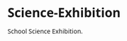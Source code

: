# Science-Exhibition
School Science Exhibition.
<html lang="en">
<head>
    <meta charset="UTF-8">
    <meta name="viewport" content="width=device-width, initial-scale=1.0">
    <title>S.R.E.F's Seth Nandalal Dhoot English Medium School - Science Exhibition 2025-2026</title>
    <link rel="stylesheet" href="https://cdnjs.cloudflare.com/ajax/libs/font-awesome/6.4.0/css/all.min.css">
    <style>
        * {
            margin: 0;
            padding: 0;
            box-sizing: border-box;
            font-family: 'Segoe UI', Tahoma, Geneva, Verdana, sans-serif;
        }

        body {
            background-color: #f5f9fc;
            color: #333;
            line-height: 1.6;
        }

        .container {
            max-width: 1200px;
            margin: 0 auto;
            padding: 0 20px;
        }

        header {
            background: linear-gradient(135deg, #1a5fb4 0%, #3584e4 100%);
            color: white;
            padding: 30px 0;
            text-align: center;
            box-shadow: 0 4px 12px rgba(0, 0, 0, 0.1);
        }

        .logo-container {
            display: flex;
            align-items: center;
            justify-content: center;
            margin-bottom: 15px;
        }

        .logo {
            font-size: 2.5rem;
            margin-right: 15px;
        }

        .school-name {
            font-size: 1.8rem;
            font-weight: 700;
        }

        .exhibition-title {
            font-size: 2.2rem;
            margin: 10px 0;
            text-shadow: 1px 1px 3px rgba(0, 0, 0, 0.2);
        }

        .exhibition-subtitle {
            font-size: 1.2rem;
            opacity: 0.9;
            margin-bottom: 10px;
        }

        .date-badge {
            display: inline-block;
            background: #f15b28;
            padding: 8px 20px;
            border-radius: 30px;
            font-weight: bold;
            margin-top: 10px;
            box-shadow: 0 2px 5px rgba(0, 0, 0, 0.2);
        }

        .intro-section {
            padding: 40px 0;
            text-align: center;
            background-color: white;
            margin: 20px 0;
            border-radius: 10px;
            box-shadow: 0 5px 15px rgba(0, 0, 0, 0.05);
        }

        .intro-section h2 {
            color: #1a5fb4;
            margin-bottom: 20px;
            font-size: 1.8rem;
        }

        .intro-section p {
            max-width: 800px;
            margin: 0 auto 20px;
            font-size: 1.1rem;
        }

        .topics-section {
            padding: 30px 0;
        }

        .section-title {
            text-align: center;
            margin-bottom: 30px;
            color: #1a5fb4;
            font-size: 2rem;
            position: relative;
        }

        .section-title:after {
            content: '';
            display: block;
            width: 80px;
            height: 4px;
            background: #f15b28;
            margin: 10px auto;
            border-radius: 2px;
        }

        .category {
            margin-bottom: 40px;
            background: white;
            border-radius: 10px;
            overflow: hidden;
            box-shadow: 0 5px 15px rgba(0, 0, 0, 0.05);
        }

        .category-header {
            background: #1a5fb4;
            color: white;
            padding: 15px 20px;
            display: flex;
            align-items: center;
        }

        .category-icon {
            font-size: 1.5rem;
            margin-right: 10px;
        }

        .category-title {
            font-size: 1.4rem;
            font-weight: 600;
        }

        .topics-grid {
            display: grid;
            grid-template-columns: repeat(auto-fill, minmax(350px, 1fr));
            gap: 20px;
            padding: 20px;
        }

        .topic-card {
            background: #f8fafc;
            border-radius: 8px;
            padding: 20px;
            transition: transform 0.3s, box-shadow 0.3s;
            border-left: 4px solid #3584e4;
            height: 100%;
            display: flex;
            flex-direction: column;
        }

        .topic-card:hover {
            transform: translateY(-5px);
            box-shadow: 0 8px 15px rgba(0, 0, 0, 0.1);
        }

        .topic-number {
            display: inline-block;
            background: #3584e4;
            color: white;
            width: 30px;
            height: 30px;
            border-radius: 50%;
            text-align: center;
            line-height: 30px;
            font-weight: bold;
            margin-bottom: 10px;
        }

        .topic-name {
            font-size: 1.2rem;
            font-weight: 600;
            margin-bottom: 10px;
            color: #1a5fb4;
        }

        .topic-summary {
            flex-grow: 1;
            color: #555;
        }

        footer {
            background: #1a2b4c;
            color: white;
            padding: 30px 0;
            margin-top: 40px;
        }

        .footer-content {
            display: flex;
            flex-wrap: wrap;
            justify-content: space-between;
        }

        .footer-section {
            flex: 1;
            min-width: 300px;
            margin-bottom: 20px;
        }

        .footer-section h3 {
            font-size: 1.3rem;
            margin-bottom: 15px;
            color: #f15b28;
        }

        .contact-info {
            list-style: none;
        }

        .contact-info li {
            margin-bottom: 10px;
            display: flex;
            align-items: center;
        }

        .contact-info i {
            margin-right: 10px;
            color: #f15b28;
        }

        .copyright {
            text-align: center;
            padding-top: 20px;
            border-top: 1px solid rgba(255, 255, 255, 0.1);
            margin-top: 20px;
        }

        .inspiration-note {
            background: #e6f2ff;
            padding: 15px;
            border-radius: 8px;
            margin-top: 15px;
            border-left: 4px solid #f15b28;
        }

        @media (max-width: 768px) {
            .topics-grid {
                grid-template-columns: 1fr;
            }
            
            .school-name {
                font-size: 1.4rem;
            }
            
            .exhibition-title {
                font-size: 1.8rem;
            }
        }
    </style>
</head>
<body>
    <header>
        <div class="container">
            <div class="logo-container">
                <div class="logo">
                    <i class="fas fa-atom"></i>
                </div>
                <div>
                    <div class="school-name">S.R.E.F's SETH NANDALAL DHOOT ENGLISH MEDIUM SCHOOL</div>
                    <div class="exhibition-title">SCIENCE EXHIBITION 2025-2026</div>
                    <div class="exhibition-subtitle">Exploring the Universe: From Our Planet to Outer Space</div>
                    <div class="date-badge">November 2025</div>
                </div>
            </div>
        </div>
    </header>

    <div class="container">
        <section class="intro-section">
            <h2>Welcome to Our Annual Science Exhibition</h2>
            <p>This year, our students from standards 6 to 9 will showcase innovative projects that connect classroom learning with real-world scientific exploration.</p>
            <p>All projects are designed to align with the Maharashtra State Board syllabus while encouraging creativity and problem-solving skills.</p>
        </section>

        <section class="topics-section">
            <h2 class="section-title">Exhibition Topics</h2>
            
            <!-- Category 1 -->
            <div class="category">
                <div class="category-header">
                    <div class="category-icon"><i class="fas fa-globe-asia"></i></div>
                    <div class="category-title">Our Planet & Environment</div>
                </div>
                <div class="topics-grid">
                    <div class="topic-card">
                        <div class="topic-number">1</div>
                        <div class="topic-name">The Greenhouse Effect in a Jar</div>
                        <div class="topic-summary">Create a small-scale model to demonstrate how greenhouse gases trap heat from a lamp (the Sun) and increase temperature inside a sealed jar compared to a control jar. This visually explains global warming.</div>
                    </div>
                    <div class="topic-card">
                        <div class="topic-number">2</div>
                        <div class="topic-name">Watershed Management and Pollution</div>
                        <div class="topic-summary">Build a model of a watershed using a tray, soil, and clay. Use food coloring as "pollutant" to show how runoff carries pollution into rivers and lakes.</div>
                    </div>
                    <div class="topic-card">
                        <div class="topic-number">3</div>
                        <div class="topic-name">Solar Still for Water Purification</div>
                        <div class="topic-summary">Construct a device using a plastic bowl and cling film to show how sunlight evaporates dirty water, which then condenses as clean water, demonstrating distillation.</div>
                    </div>
                    <div class="topic-card">
                        <div class="topic-number">4</div>
                        <div class="topic-name">Working Model of a Dam & Hydroelectric Power</div>
                        <div class="topic-summary">Build a small dam across a stream in a tray. Use a water wheel connected to a motor to generate voltage, lighting an LED. Demonstrates energy conversion.</div>
                    </div>
                </div>
            </div>
            
            <!-- Category 2 -->
            <div class="category">
                <div class="category-header">
                    <div class="category-icon"><i class="fas fa-rocket"></i></div>
                    <div class="category-title">Space & Astronomy</div>
                </div>
                <div class="topics-grid">
                    <div class="topic-card">
                        <div class="topic-number">5</div>
                        <div class="topic-name">Phases of the Moon Model</div>
                        <div class="topic-summary">Create a physical model using a white ball (Moon) and a light bulb (Sun) to show and explain the different phases of the moon.</div>
                    </div>
                    <div class="topic-card">
                        <div class="topic-number">6</div>
                        <div class="topic-name">Solar System Orrery</div>
                        <div class="topic-summary">Build a mechanical model of the solar system using different sized balls for planets, demonstrating the relative orbits around the Sun.</div>
                    </div>
                    <div class="topic-card">
                        <div class="topic-number">7</div>
                        <div class="topic-name">Designing a Mars Lander</div>
                        <div class="topic-summary">Build a lander using straws, cups, and balloons that can protect a raw egg ("astronaut") when dropped. Teaches principles of impact and engineering.</div>
                    </div>
                    <div class="topic-card">
                        <div class="topic-number">8</div>
                        <div class="topic-name">Sundial and the Earth's Rotation</div>
                        <div class="topic-summary">Construct a functional sundial using cardboard to show local time based on the shadow cast by the sun. Demonstrates Earth's rotation.</div>
                    </div>
                </div>
            </div>
            
            <!-- Category 3 -->
            <div class="category">
                <div class="category-header">
                    <div class="category-icon"><i class="fas fa-robot"></i></div>
                    <div class="category-title">Technology & Robotics</div>
                </div>
                <div class="topics-grid">
                    <div class="topic-card">
                        <div class="topic-number">9</div>
                        <div class="topic-name">Simple Robotic Arm</div>
                        <div class="topic-summary">Build a robotic arm using cardboard, syringes, and plastic tubes. Using hydraulics, the arm can pick up and move small objects.</div>
                    </div>
                    <div class="topic-card">
                        <div class="topic-number">10</div>
                        <div class="topic-name">Smart Waste Segregator</div>
                        <div class="topic-summary">Create a model that uses a simple tilt mechanism or color sensor to separate different colored objects into bins representing waste types.</div>
                    </div>
                    <div class="topic-card">
                        <div class="topic-number">11</div>
                        <div class="topic-name">Water Level Indicator</div>
                        <div class="topic-summary">Using wires, batteries, and LEDs, create a circuit that lights up sequentially as water level rises in a tank.</div>
                    </div>
                    <div class="topic-card">
                        <div class="topic-number">12</div>
                        <div class="topic-name">Automatic Street Light Controller</div>
                        <div class="topic-summary">Build a circuit using an LDR that automatically turns an LED on when ambient light falls and off during the day, saving energy.</div>
                    </div>
                </div>
            </div>
            
            <!-- Category 4 -->
            <div class="category">
                <div class="category-header">
                    <div class="category-icon"><i class="fas fa-dna"></i></div>
                    <div class="category-title">Biology & Human Health</div>
                </div>
                <div class="topics-grid">
                    <div class="topic-card">
                        <div class="topic-number">13</div>
                        <div class="topic-name">Working Model of the Human Lungs</div>
                        <div class="topic-summary">Use a plastic bottle as the ribcage, balloons as lungs, and a rubber sheet as the diaphragm to demonstrate inhalation and exhalation.</div>
                    </div>
                    <div class="topic-card">
                        <div class="topic-number">14</div>
                        <div class="topic-name">DNA Double Helix Model</div>
                        <div class="topic-summary">Create a 3D model of the DNA structure using colored beads or pipe cleaners to visualize the double helix and base pairing.</div>
                    </div>
                    <div class="topic-card">
                        <div class="topic-number">15</div>
                        <div class="topic-name">Hydroponics - Growing Plants Without Soil</div>
                        <div class="topic-summary">Set up a small hydroponic system using plastic bottles and nutrient solution to demonstrate alternative farming techniques.</div>
                    </div>
                    <div class="topic-card">
                        <div class="topic-number">16</div>
                        <div class="topic-name">The Solar Cooker</div>
                        <div class="topic-summary">Design and build a solar cooker using a cardboard box and aluminum foil to demonstrate use of solar energy for cooking.</div>
                    </div>
                </div>
            </div>
            
            <!-- Category 5 -->
            <div class="category">
                <div class="category-header">
                    <div class="category-icon"><i class="fas fa-flask"></i></div>
                    <div class="category-title">Physics & Chemistry in Action</div>
                </div>
                <div class="topics-grid">
                    <div class="topic-card">
                        <div class="topic-number">17</div>
                        <div class="topic-name">Newton's Cradle</div>
                        <div class="topic-summary">Build the classic physics toy using metal balls suspended with strings to demonstrate conservation of energy and momentum.</div>
                    </div>
                    <div class="topic-card">
                        <div class="topic-number">18</div>
                        <div class="topic-name">Electromagnetic Train</div>
                        <div class="topic-summary">Create a simple "train" using a battery and magnets that propels itself inside a coiled copper wire, demonstrating electromagnetism.</div>
                    </div>
                    <div class="topic-card">
                        <div class="topic-number">19</div>
                        <div class="topic-name">Volcano Eruption (Chemical Reaction)</div>
                        <div class="topic-summary">Build a volcano structure and cause an eruption using a chemical reaction between baking soda and vinegar, producing carbon dioxide gas.</div>
                    </div>
                    <div class="topic-card">
                        <div class="topic-number">20</div>
                        <div class="topic-name">Lemon Battery and Potato Clock</div>
                        <div class="topic-summary">Demonstrate how chemical energy can be converted into electrical energy using lemons or potatoes to power a small clock or LED.</div>
                    </div>
                </div>
            </div>
        </section>
    </div>

    <footer>
        <div class="container">
            <div class="footer-content">
                <div class="footer-section">
                    <h3>Contact Information</h3>
                    <ul class="contact-info">
                        <li><i class="fas fa-map-marker-alt"></i> Bhavani Nagar, Near ITI College, Ahilyanagar, Maharashtra</li>
                        <li><i class="fas fa-phone"></i> 9762375647</li>
                        <li><i class="fas fa-envelope"></i> sref1@yahoo.com</li>
                    </ul>
                </div>
                <div class="footer-section">
                    <h3>Exhibition Details</h3>
                    <ul class="contact-info">
                        <li><i class="fas fa-calendar-alt"></i> November 2025</li>
                        <li><i class="fas fa-clock"></i> 9:00 AM - 4:00 PM</li>
                        <li><i class="fas fa-users"></i> Open to Students, Parents & Guests</li>
                    </ul>
                </div>
                <div class="footer-section">
                    <h3>Organized By</h3>
                    <p>Science Department<br>S.R.E.F's Seth Nandalal Dhoot English Medium School</p>
                </div>
            </div>
            <div class="copyright">
                <p>&copy; 2025 S.R.E.F's Seth Nandalal Dhoot English Medium School. All Rights Reserved.</p>
            </div>
        </div>
    </footer>
</body>
</html>
